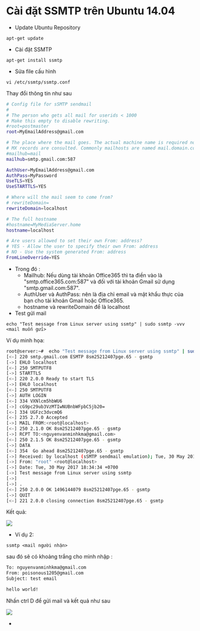 # Cài đặt SSMTP trên Ubuntu 14.04
- Update Ubuntu Repository

``apt-get update``

- Cài đặt SSMTP 

``apt-get install ssmtp``

- Sửa file cấu hình 

``vi /etc/ssmtp/ssmtp.conf``

Thay đổi thông tin như sau 

```sh
# Config file for sSMTP sendmail
#
# The person who gets all mail for userids < 1000
# Make this empty to disable rewriting.
#root=postmaster
root=MyEmailAddress@gmail.com

# The place where the mail goes. The actual machine name is required no
# MX records are consulted. Commonly mailhosts are named mail.domain.com
#mailhub=mail
mailhub=smtp.gmail.com:587

AuthUser=MyEmailAddress@gmail.com
AuthPass=MyPassword
UseTLS=YES
UseSTARTTLS=YES

# Where will the mail seem to come from?
# rewriteDomain=
rewriteDomain=localhost

# The full hostname
#hostname=MyMediaServer.home
hostname=localhost

# Are users allowed to set their own From: address?
# YES - Allow the user to specify their own From: address
# NO - Use the system generated From: address
FromLineOverride=YES
```

- Trong đó : 
	+ Mailhub:  Nếu dùng tài khoản Office365 thì ta điền vào là "smtp.office365.com:587" và đối với tài khoản Gmail sử dụng "smtp.gmail.com:587".
	+ AuthUser và AuthPass: nên là địa chỉ email và mật khẩu thực của bạn cho tài khoản Gmail hoặc Office365.
	+ hostname và rewriteDomain để là localhost
- Test gửi mail

``echo "Test message from Linux server using ssmtp" | sudo ssmtp -vvv <mail muốn gửi>``

Ví dụ minh họa: 

```sh
root@server:~#  echo "Test message from Linux server using ssmtp" | sudo ssmtp -vvv nguyenvanminhkma@gmail.com
[<-] 220 smtp.gmail.com ESMTP 8sm25212407pge.65 - gsmtp
[->] EHLO localhost
[<-] 250 SMTPUTF8
[->] STARTTLS
[<-] 220 2.0.0 Ready to start TLS
[->] EHLO localhost
[<-] 250 SMTPUTF8
[->] AUTH LOGIN
[<-] 334 VXNlcm5hbWU6
[->] cG9pc29ub3VzMTIwNUBnbWFpbC5jb20=
[<-] 334 UGFzc3dvcmQ6
[<-] 235 2.7.0 Accepted
[->] MAIL FROM:<root@localhost>
[<-] 250 2.1.0 OK 8sm25212407pge.65 - gsmtp
[->] RCPT TO:<nguyenvanminhkma@gmail.com>
[<-] 250 2.1.5 OK 8sm25212407pge.65 - gsmtp
[->] DATA
[<-] 354  Go ahead 8sm25212407pge.65 - gsmtp
[->] Received: by localhost (sSMTP sendmail emulation); Tue, 30 May 2017 18:34:34 +0700
[->] From: "root" <root@localhost>
[->] Date: Tue, 30 May 2017 18:34:34 +0700
[->] Test message from Linux server using ssmtp
[->]
[->] .
[<-] 250 2.0.0 OK 1496144079 8sm25212407pge.65 - gsmtp
[->] QUIT
[<-] 221 2.0.0 closing connection 8sm25212407pge.65 - gsmtp
```

Kết quả: 

<img src="http://i.imgur.com/ZqldOYo.png">

- Ví dụ 2:

``ssmtp <mail người nhận>``

sau đó sẽ có khoảng trắng cho mình nhập :

```sh
To: nguyenvanminhkma@gmail.com
From: poisonous1205@gmail.com
Subject: test email

hello world!
```
Nhấn ctrl D để gửi mail và kết quả như sau 

<img src="http://i.imgur.com/I0tgQxK.png">

- 

